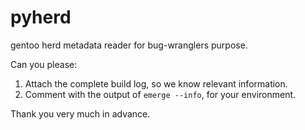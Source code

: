 pyherd
======

gentoo herd metadata reader for bug-wranglers purpose.


Can you please:

1) Attach the complete build log, so we know relevant information.
2) Comment with the output of `emerge --info`, for your environment.

Thank you very much in advance.
